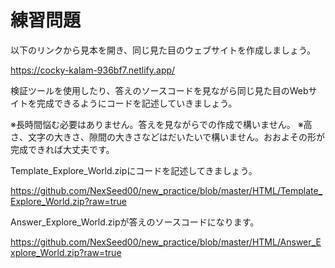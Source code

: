 # 練習問題
以下のリンクから見本を開き、同じ見た目のウェブサイトを作成しましょう。

https://cocky-kalam-936bf7.netlify.app/



検証ツールを使用したり、答えのソースコードを見ながら同じ見た目のWebサイトを完成できるようにコードを記述していきましょう。


※長時間悩む必要はありません。答えを見ながらでの作成で構いません。
※高さ、文字の大きさ、隙間の大きさなどはだいたいで構いません。おおよその形が完成できれば大丈夫です。


Template_Explore_World.zipにコードを記述してきましょう。

https://github.com/NexSeed00/new_practice/blob/master/HTML/Template_Explore_World.zip?raw=true



Answer_Explore_World.zipが答えのソースコードになります。

https://github.com/NexSeed00/new_practice/blob/master/HTML/Answer_Explore_World.zip?raw=true
